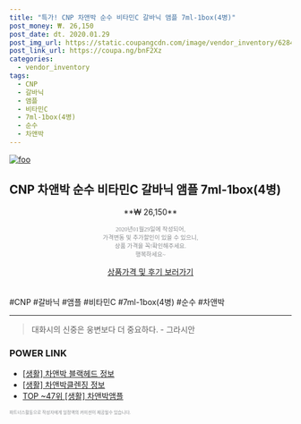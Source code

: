 ```yaml
--- 
title: "특가! CNP 차앤박 순수 비타민C 갈바닉 앰플 7ml-1box(4병)" 
post_money: ₩. 26,150 
post_date: dt. 2020.01.29 
post_img_url: https://static.coupangcdn.com/image/vendor_inventory/6284/1c2b93aa86cbdff1d5f4712258193d4d4ffc1fdf2914b137d5d64e5d71ee.jpg 
post_link_url: https://coupa.ng/bnF2Xz 
categories: 
  - vendor_inventory 
tags: 
  - CNP 
  - 갈바닉 
  - 앰플 
  - 비타민C 
  - 7ml-1box(4병) 
  - 순수 
  - 차앤박 
--- 
```

[![foo](https://static.coupangcdn.com/image/vendor_inventory/6284/1c2b93aa86cbdff1d5f4712258193d4d4ffc1fdf2914b137d5d64e5d71ee.jpg)](https://coupa.ng/bnF2Xz) 

## CNP 차앤박 순수 비타민C 갈바닉 앰플 7ml-1box(4병) 
<p style="text-align: center;">**₩ 26,150**</p> 
<p style="text-align: center;"><span style="color: #898c8f; font-family: Georgia,Times,serif; font-size: 0.75em;">2020년01월29일에 작성되어, <br>가격변동 및 추가할인이 있을 수 있으니,<br> 상품 가격을 꼭!확인해주세요.<br>행복하세요~</span> 
</p>	 
<div markdown="0" style="text-align: center;"><a href="https://coupa.ng/bnF2Xz" class="btn btn--success">상품가격 및 후기 보러가기</a></div> 
<br><br> 
  #CNP #갈바닉 #앰플 #비타민C #7ml-1box(4병) #순수 #차앤박 
<hr> 

> 대화시의 신중은 웅변보다 더 중요하다. - 그라시안 


### POWER LINK

* <a href="https://blog.naver.com/sakai111/221766100776" target="_blank"> [생활] 차앤박 블랙헤드 정보 </a>
* <a href="https://blog.naver.com/santokki14/221768790696" target="_blank"> [생활] 차앤박클렌징 정보 </a>
* <a href="https://blog.naver.com/an0733/221788433475" target="_blank"> TOP ~47위 [생활] 차앤박앰플</a>

<span style="color: #898c8f; font-family: Georgia,Times,serif; font-size: 0.55em;">파트너스활동으로 작성자에게 일정액의 커미션이 제공될수 있습니다.</span> 
